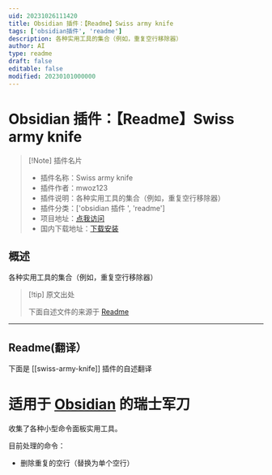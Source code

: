 ```yaml
---
uid: 20231026111420
title: Obsidian 插件：【Readme】Swiss army knife
tags: ['obsidian插件', 'readme']
description: 各种实用工具的集合（例如，重复空行移除器）
author: AI
type: readme
draft: false
editable: false
modified: 20230101000000
---
```


# Obsidian 插件：【Readme】Swiss army knife

> [!Note] 插件名片
> - 插件名称：Swiss army knife
> - 插件作者：mwoz123
> - 插件说明：各种实用工具的集合（例如，重复空行移除器）
> - 插件分类：['obsidian 插件 ', 'readme']
> - 项目地址：[点我访问](https://github.com/mwoz123/swiss-army-knife-obsidian)
> - 国内下载地址：[下载安装](https://pkmer.cn/products/plugin/pluginMarket/?swiss-army-knife)

## 概述

各种实用工具的集合（例如，重复空行移除器）

> [!tip] 原文出处
>
>下面自述文件的来源于 [Readme](https://ghproxy.net/https://raw.githubusercontent.com/mwoz123/swiss-army-knife-obsidian/master/README.md)

---

## Readme(翻译）

下面是 [[swiss-army-knife]] 插件的自述翻译

# 适用于 [Obsidian](https://obsidian.md) 的瑞士军刀

收集了各种小型命令面板实用工具。

目前处理的命令：

- 删除重复的空行（替换为单个空行）



